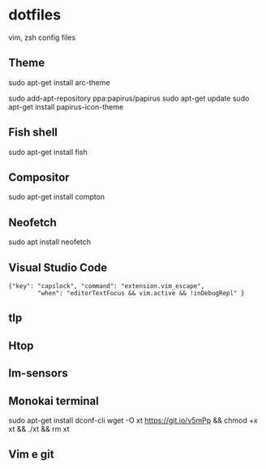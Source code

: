 # dotfiles
vim, zsh config files

## Theme
sudo apt-get install arc-theme

sudo add-apt-repository ppa:papirus/papirus
sudo apt-get update
sudo apt-get install papirus-icon-theme

## Fish shell
sudo apt-get install fish

## Compositor
sudo apt-get install compton

## Neofetch
sudo apt install neofetch

## Visual Studio Code
```
{"key": "capslock", "command": "extension.vim_escape",
        "when": "editorTextFocus && vim.active && !inDebugRepl" }
```
## tlp

## Htop

## lm-sensors

## Monokai terminal
sudo apt-get install dconf-cli
wget -O xt  https://git.io/v5mPp && chmod +x xt && ./xt && rm xt

## Vim e git
